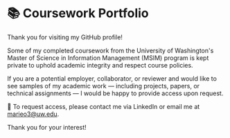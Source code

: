 # 📚 Coursework Portfolio
Thank you for visiting my GitHub profile!

Some of my completed coursework from the University of Washington's Master of Science in Information Management (MSIM) program is kept private to uphold academic integrity and respect course policies.

If you are a potential employer, collaborator, or reviewer and would like to see samples of my academic work — including projects, papers, or technical assignments — I would be happy to provide access upon request.

🔹 To request access, please contact me via LinkedIn or email me at marieo3@uw.edu.

Thank you for your interest!
